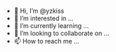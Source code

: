- 👋 Hi, I’m @yzkiss
- 👀 I’m interested in ...
- 🌱 I’m currently learning ...
- 💞️ I’m looking to collaborate on ...
- 📫 How to reach me ...

<!---
yzkiss/yzkiss is a ✨ special ✨ repository because its `README.md` (this file) appears on your GitHub profile.
You can click the Preview link to take a look at your changes.
--->
